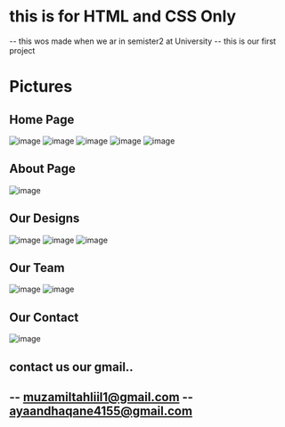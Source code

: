 # this is for HTML and CSS Only 
-- this wos made when we ar in semister2 at University
-- this is our first project 
# Pictures 
 ## Home Page
![image](https://github.com/user-attachments/assets/dd91e06a-e89b-4eb1-9697-e50491a7f946)
![image](https://github.com/user-attachments/assets/3a3c97b8-f1f7-42c7-84d4-b1bd591be67c)
![image](https://github.com/user-attachments/assets/7e9161a5-1ada-42c3-b3ea-0ccc38bb74fc)
![image](https://github.com/user-attachments/assets/5ad9aaaa-367a-4e09-8db7-bb3baba87109)
![image](https://github.com/user-attachments/assets/a3162294-98a0-4c86-90da-ccb4ab3d1fb2)
## About Page
![image](https://github.com/user-attachments/assets/9e033de7-987d-43fa-8fb7-3ef7fcbe118b)
## Our Designs
![image](https://github.com/user-attachments/assets/ac6e40f1-8d35-4405-89aa-f2cf4163c6f6)
![image](https://github.com/user-attachments/assets/5d7eb1db-a9c6-45c2-b6fb-7c40552b63b7)
![image](https://github.com/user-attachments/assets/34c9b17b-3fc1-4e3f-9d2a-12b65af44e48)
## Our Team
![image](https://github.com/user-attachments/assets/1a3996df-a3f5-4cae-b4eb-5e9d3c4f1e2c)
![image](https://github.com/user-attachments/assets/dc0492d9-adb5-46c3-ab00-f4a2c003df29)
## Our Contact
![image](https://github.com/user-attachments/assets/12cfffd8-6b61-4b0f-9964-1b5b31089b62)

## contact us our gmail..
-- muzamiltahliil1@gmail.com 
-- ayaandhaqane4155@gmail.com
-


